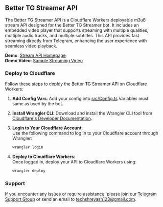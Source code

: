 ## Better TG Streamer API

The Better TG Streamer API is a Cloudflare Workers deployable m3u8 stream API designed for the Better TG Streamer bot. It includes an embedded video player that supports streaming with multiple qualities, multiple audio tracks, and multiple subtitles. This API provides fast streaming directly from Telegram, enhancing the user experience with seamless video playback.

**Demo**: [Stream API Homepage](https://stream.techzbots.co)  
**Demo Video**: [Sample Streaming Video](https://stream.techzbots.co/embed/YZMPAIQBJX/master_c2.m3u8)

### Deploy to Cloudflare

Follow these steps to deploy the Better TG Streamer API on Cloudflare Workers:

1. **Add Config Vars**: Add your config into [src/Config.ts](./src/Config.ts) Variables must same as used by the bot.
   
2. **Install Wrangler CLI**: Download and install the Wrangler CLI tool from [Cloudflare's Developer Documentation](https://developers.cloudflare.com/workers/wrangler/install-and-update/).

3. **Login to Your Cloudflare Account**:  
   Use the following command to log in to your Cloudflare account through Wrangler:
   ```bash
   wrangler login
   ```

4. **Deploy to Cloudflare Workers**:  
   Once logged in, deploy your API to Cloudflare Workers using:
   ```bash
   wrangler deploy
   ```

### Support

If you encounter any issues or require assistance, please join our [Telegram Support Group](https://telegram.me/TechZBots_Support) or send an email to [techshreyash123@gmail.com](mailto:techshreyash123@gmail.com).
